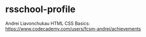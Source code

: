 # rsschool-profile
Andrei Liavonchukau
HTML CSS Basics: https://www.codecademy.com/users/fcsm-andrei/achievements